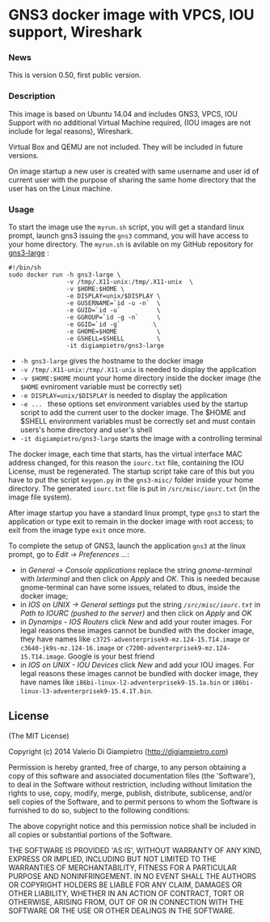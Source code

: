 # GNS3 docker image with VPCS, IOU support, Wireshark

### News

This is version 0.50, first public version.

### Description

This image is based on Ubuntu 14.04 and includes GNS3, VPCS, IOU Support with no additional Virtual Machine required, (IOU images are not include for legal reasons), Wireshark.

Virtual Box and QEMU are not included. They will be included in future versions.

On image startup a new user is created with same username and user id of current user with the purpose of sharing the same home directory that the user has on the Linux machine.

### Usage

To start the image use the `myrun.sh` script, you will get a standard linux prompt, launch gns3 issuing the `gns3` command, you will have access to your home directory. The `myrun.sh` is avilable on my GitHub repository for [gns3-large](https://github.com/digiampietro/gns3-large) :
```
#!/bin/sh
sudo docker run -h gns3-large \
                -v /tmp/.X11-unix:/tmp/.X11-unix  \
                -v $HOME:$HOME \
                -e DISPLAY=unix/$DISPLAY \
                -e GUSERNAME=`id -u -n`  \
                -e GUID=`id -u`          \
                -e GGROUP=`id -g -n`     \
                -e GGID=`id -g`         \
                -e GHOME=$HOME           \
                -e GSHELL=$SHELL         \
                -it digiampietro/gns3-large
```
* `-h gns3-large` gives the hostname to the docker image
* `-v /tmp/.X11-unix:/tmp/.X11-unix` is needed to display the application
* `-v $HOME:$HOME` mount your home directory inside the docker image (the `$HOME` evniroment variable must be correctly set) 
* `-e DISPLAY=unix/$DISPLAY` is needed to display the application
* `-e ... ` these options set environment variables used by the startup script to add the current user to the docker image. The $HOME and $SHELL environment variables must be correctly set and must contain users's home directory and user's shell
* `-it digiampietro/gns3-large` starts the image with a controlling terminal

The docker image, each time that starts, has the virtual interface MAC address changed, for this reason the `iourc.txt` file, containing the IOU License, must be regenerated. The startup script take care of this but you have to put the script `keygen.py` in the `gns3-misc/` folder inside your home directory. The generated `iourc.txt` file is put in `/src/misc/iourc.txt` (in the image file system).

After image startup you have a standard linux prompt, type `gns3` to start the application or type exit to remain in the docker image with root access; to exit from the image type `exit` once more.

To complete the setup of GNS3, launch the application `gns3` at the linux prompt, go to *Edit -> Preferences ...*:

* in *General -> Console applications* replace the string _gnome-terminal_ with _lxterminal_ and then click on *Apply* and *OK*. This is needed because gnome-terminal can have some issues, related to dbus,  inside the docker image;
* in *IOS on UNIX -> General settings* put the string *`/src/misc/iourc.txt`* in *Path to IOURC (pushed to the server)* and then click on *Apply* and *OK* 
* in *Dynamips - IOS Routers* click _New_ and add your router images. For legal reasons these images cannot be bundled with the docker image, they have names like `c3725-adventerprisek9-mz.124-15.T14.image` or `c3640-jk9s-mz.124-16.image` or `c7200-adventerprisek9-mz.124-15.T14.image`. Google is your best friend
* in *IOS on UNIX - IOU Devices* click _New_ and add your IOU images. For legal reasons these images cannot be bundled with docker image, they have names like `i86bi-linux-l2-adventerprisek9-15.1a.bin` or `i86bi-linux-l3-adventerprisek9-15.4.1T.bin`. 


## License
(The MIT License)

Copyright (c) 2014 Valerio Di Giampietro (http://digiampietro.com)

Permission is hereby granted, free of charge, to any person obtaining a copy of this software and associated documentation files (the 'Software'), to deal in the Software without restriction, including without limitation the rights to use, copy, modify, merge, publish, distribute, sublicense, and/or sell copies of the Software, and to permit persons to whom the Software is furnished to do so, subject to the following conditions:

The above copyright notice and this permission notice shall be included in all copies or substantial portions of the Software.

THE SOFTWARE IS PROVIDED 'AS IS', WITHOUT WARRANTY OF ANY KIND, EXPRESS OR IMPLIED, INCLUDING BUT NOT LIMITED TO THE WARRANTIES OF MERCHANTABILITY, FITNESS FOR A PARTICULAR PURPOSE AND NONINFRINGEMENT. IN NO EVENT SHALL THE AUTHORS OR COPYRIGHT HOLDERS BE LIABLE FOR ANY CLAIM, DAMAGES OR OTHER LIABILITY, WHETHER IN AN ACTION OF CONTRACT, TORT OR OTHERWISE, ARISING FROM, OUT OF OR IN CONNECTION WITH THE SOFTWARE OR THE USE OR OTHER DEALINGS IN THE SOFTWARE.
